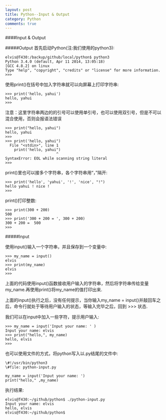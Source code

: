 ```yaml
---
layout: post
title: Python--Input & Output
category: Python
comments: true
---
```


####Input & Output

#####Output
首先启动Python(注:我们使用的python3):

```
elvis@T430:/backup/github/local/python$ python3
Python 3.4.0 (default, Apr 11 2014, 13:05:18)
[GCC 4.8.2] on linux
Type "help", "copyright", "credits" or "license" for more information.
>>>
```

使用print()在括号中加入字符串就可以向屏幕上打印字符串:

```
>>> print('hello, yahui')
hello, yahui
>>>
```

注意：这里字符串两边的的引号可以使用单引号，也可以使用双引号，但是不可以混合使用，否则会报语法错误

```
>>> print("hello, yahui")
hello, yahui
>>>
>>> print('hello, yahui")
  File "<stdin>", line 1
    print('hello, yahui")
                       ^
SyntaxError: EOL while scanning string literal
>>>
```

print()里也可以接多个字符串，各个字符串用“，”隔开:

```
>>> print('hello', 'yahui', '!', 'nice', "!")
hello yahui ! nice !
>>>
```

print()打印整数:

```
>>> print(300 + 200)
500
>>> print('300 + 200 = ', 300 + 200)
300 + 200 =  500
>>>
```

#####Input

使用input()输入一个字符串，并且保存到一个变量中:

```
>>> my_name = input()
elvis
>>> print(my_name)
elvis
>>>
```

上面的代码使用input()函数接收用户输入的字符串，然后将字符串传给变量my_name.再使用print()将my_name的值打印出来.

上面的input()执行之后，没有任何提示，当你输入my_name = input()并敲回车之后，命令行就处于等待用户输入的状态，等输入完毕之后，回到 >>> 状态.

我们可以在input中加入一些字符，提示用户输入:

```
>>> my_name = input('Input your name: ' )
Input your name: elvis
>>> print("hello,", my_name)
hello, elvis
>>>
```

也可以使用文件的方式，将python写入以.py结尾的文件中:

```
\#!/usr/bin/python3
\#file: python-input.py

my_name = input('Input your name: ')
print("hello," ,my_name)
```

执行结果:

```
elvis@T430:~/github/python$ ./python-input.py
Input your name: elvis
hello, elvis
elvis@T430:~/github/python$
```